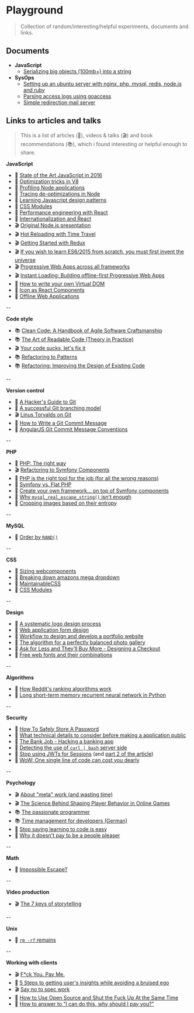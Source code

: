 # Playground

> Collection of random/interesting/helpful experiments, documents and links.

## Documents

- **JavaScript**
  - [Serializing big objects (100mb+) into a string](https://github.com/queicherius/playground/blob/master/javascript/serializing-big-objects.md)
- **SysOps**
  - [Setting up an ubuntu server with nginx, php, mysql, redis, node.js and ruby](https://github.com/queicherius/playground/blob/master/sysops/ubuntu.md)
  - [Parsing access logs using goaccess](https://github.com/queicherius/playground/blob/master/sysops/log-parsing.md)
  - [Simple redirection mail server](https://github.com/queicherius/playground/blob/master/sysops/mails.md)

## Links to articles and talks

> This is a list of articles (📰), videos & talks (🎬) and book recommendations (📚), which i found interesting or helpful enough to share.

**JavaScript**

- 📰 [State of the Art JavaScript in 2016](https://medium.com/javascript-and-opinions/state-of-the-art-javascript-in-2016-ab67fc68eb0b#.67zv7q7wa)
- 📰 [Optimization tricks in V8](https://blog.ghaiklor.com/optimizations-tricks-in-v8-d284b6c8b183#.5yey0f4v9)
- 📰 [Profiling Node applications](https://blog.ghaiklor.com/profiling-nodejs-applications-1609b77afe4e#.64ywufy0n)
- 📰 [Tracing de-optimizations in Node](https://blog.ghaiklor.com/tracing-de-optimizations-in-nodejs-2ba16900fc6f#.xz8dtlmak)
- 📰 [Learning Javascript design patterns](https://addyosmani.com/resources/essentialjsdesignpatterns/book/)
- 📰 [CSS Modules](http://glenmaddern.com/articles/css-modules)
- 📰 [Performance engineering with React](http://benchling.engineering/performance-engineering-with-react/)
- 📰 [Internationalization and React](http://blog.getsentry.com/2016/01/07/react-i18n.html)
- 🎬 [Original Node.js presentation](https://www.youtube.com/watch?v=ztspvPYybIY)
- 🎬 [Hot Reloading with Time Travel](https://www.youtube.com/watch?v=xsSnOQynTHs)
- 🎬 [Getting Started with Redux](https://egghead.io/series/getting-started-with-redux)
- 🎬 [If you wish to learn ES6/2015 from scratch, you must first invent the universe](https://www.youtube.com/watch?v=DN4yLZB1vUQ)
- 🎬 [Progressive Web Apps across all frameworks](https://www.youtube.com/watch?v=srdKq0DckXQ)
- 🎬 [Instant Loading: Building offline-first Progressive Web Apps](https://www.youtube.com/watch?v=cmGr0RszHc8)
- 📰 [How to write your own Virtual DOM](https://medium.com/@deathmood/how-to-write-your-own-virtual-dom-ee74acc13060#.ozej1gs1x)
- 📰 [Icon as React Components](https://medium.com/@david.gilbertson/icons-as-react-components-de3e33cb8792#.qawng0ui1)
- 📰 [Offline Web Applications](https://www.udacity.com/course/offline-web-applications--ud899)

--

**Code style**

- 📚 [Clean Code: A Handbook of Agile Software Craftsmanship](http://www.amazon.com/Clean-Code-Handbook-Software-Craftsmanship/dp/0132350882)
- 📚 [The Art of Readable Code (Theory in Practice)](http://www.amazon.com/Art-Readable-Code-Theory-Practice/dp/0596802293)
- 🎬 [Your code sucks, let's fix it](http://www.fullybaked.co.uk/articles/your-code-sucks-lets-fix-it)
- 📚 [Refactoring to Patterns](https://www.amazon.co.uk/Refactoring-Patterns-Addison-Wesley-Signature-Kerievsky/dp/0321213351/ref=sr_1_1?s=books&ie=UTF8&qid=1463412920&sr=1-1&keywords=refactoring+to+patterns)
- 📚 [Refactoring: Improving the Design of Existing Code](https://www.amazon.co.uk/Refactoring-Improving-Design-Existing-Technology/dp/0201485672/ref=sr_1_1?s=books&ie=UTF8&qid=1463412948&sr=1-1&keywords=refactoring+improving+the+design+of+existing+code)

--

**Version control**

- 📰 [A Hacker's Guide to Git](http://wildlyinaccurate.com/a-hackers-guide-to-git/#introduction)
- 📰 [A successful Git branching model](http://nvie.com/posts/a-successful-git-branching-model/)
- 🎬 [Linus Torvalds on Git](https://www.youtube.com/watch?v=4XpnKHJAok8)
- 📰 [How to Write a Git Commit Message](http://chris.beams.io/posts/git-commit/)
- 📰 [AngularJS Git Commit Message Conventions](https://gist.github.com/stephenparish/9941e89d80e2bc58a153)

--

**PHP**

- 📰 [PHP: The right way](http://www.phptherightway.com/)
- 🎬 [Refactoring to Symfony Components](https://www.youtube.com/watch?v=Aq5Hi6PasFg)
- 📰 [PHP is the right tool for the job (for all the wrong reasons)](http://blog.samuellevy.com/post/41-php-is-the-right-tool-for-the-job-for-all-the-wrong-reasons.html)
- 📰 [Symfony vs. Flat PHP](http://symfony.com/doc/2.0/book/from_flat_php_to_symfony2.html)
- 📰 [Create your own framework... on top of Symfony components](http://fabien.potencier.org/create-your-own-framework-on-top-of-the-symfony2-components-part-1.html)
- 📰 [Why `mysql_real_escape_string()` isn't enough](http://www.dreamincode.net/forums/blog/1735/entry-3958-why-mysql-real-escape-string-isnt-enough/)
- 📰 [Cropping images based on their entropy](https://codegeekz.com/cropping-images-entrop/)

--

**MySQL**

- 📰 [Order by `RAND()`](http://jan.kneschke.de/projects/mysql/order-by-rand/)

--

**CSS**

- 📰 [Sizing webcomponents](https://medium.com/@simurai/sizing-web-components-8f433689736f#.wq9g94xgc)
- 📰 [Breaking down amazons mega dropdown](http://bjk5.com/post/44698559168/breaking-down-amazons-mega-dropdown)
- 📰 [MaintainableCSS](http://maintainablecss.com/)
- 📰 [CSS Modules](http://glenmaddern.com/articles/css-modules)

--

**Design**

- 📰 [A systematic logo design process](http://www.adhamdannaway.com/blog/branding/a-systematic-approach-to-logo-design)
- 📰 [Web application form design](http://www.lukew.com/ff/entry.asp?1502)
- 📰 [Workflow to design and develop a portfolio website](https://www.smashingmagazine.com/2013/06/workflow-design-develop-modern-portfolio-website/)
- 📰 [The algorithm for a perfectly balanced photo gallery](https://medium.com/@jtreitz/the-algorithm-for-a-perfectly-balanced-photo-gallery-914c94a5d8af#.q0mhfagdr)
- 📰 [Ask for Less and They’ll Buy More - Designing a Checkout](https://blog.kissmetrics.com/1step-checkout-right-way/)
- 📰 [Free web fonts and their combinations](http://www.creativebloq.com/typography/free-web-fonts-1131610?page=1)

--

**Algorithms**

- 📰 [How Reddit's ranking algorithms work](https://medium.com/hacking-and-gonzo/how-reddit-ranking-algorithms-work-ef111e33d0d9#.ru9aoukau)
- 📰 [Long short-term memory recurrent neural network in Python](http://iamtrask.github.io/2015/11/15/anyone-can-code-lstm/)

--

**Security**

- 📰 [How To Safely Store A Password](https://codahale.com/how-to-safely-store-a-password/)
- 📰 [What technical details to consider before making a application public](http://programmers.stackexchange.com/questions/46716/what-technical-details-should-a-programmer-of-a-web-application-consider-before)
- 📰 [The Bank Job - Hacking a banking app](https://boris.in/blog/2016/the-bank-job/)
- 📰 [Detecting the use of `curl | bash` server side](https://www.idontplaydarts.com/2016/04/detecting-curl-pipe-bash-server-side/)
- 📰 [Stop using JWTs for Sessions](http://cryto.net/~joepie91/blog/2016/06/13/stop-using-jwt-for-sessions/) (and [part 2 of the article](http://cryto.net/~joepie91/blog/2016/06/19/stop-using-jwt-for-sessions-part-2-why-your-solution-doesnt-work/))
- 📰 [WoW: One single line of code can cost you dearly](https://blog.gdatasoftware.com/2016/07/28809-world-of-warcraft-one-simple-line-of-code-can-cost-you-dearly)

--

**Psychology**

- 🎬 [About "meta" work (and wasting time)](https://www.youtube.com/watch?v=dIjKJjzRX_E)
- 🎬 [The Science Behind Shaping Player Behavior in Online Games](http://gdcvault.com/play/1017940/The-Science-Behind-Shaping-Player)
- 📚 [The passionate programmer](https://www.amazon.co.uk/Passionate-Programmer-Remarkable-Development-Pragmatic/dp/1934356344)
- 📚 [Time management for developers (German)](http://www.amazon.de/Zeitmanagement-f%C3%BCr-Webentwickler-Thomas-Steglich/dp/3897218828)
- 📰 [Stop saying learning to code is easy](http://www.hanselman.com/blog/StopSayingLearningToCodeIsEasy.aspx)
- 📰 [Why it doesn't pay to be a people pleaser](http://greatergood.berkeley.edu/article/item/why_it_doesnt_pay_to_be_a_people_pleaser)

--

**Math**

- 📰 [Impossible Escape?](http://datagenetics.com/blog/december12014/index.html)

--

**Video production**

- 🎬 [The 7 keys of storytelling](https://www.youtube.com/watch?v=hVcg9L6FLPA&feature=related)

--

**Unix**

- 📰 [`rm -rf` remains](http://lambdaops.com/rm-rf-remains/)

--

**Working with clients**

- 🎬 [F*ck You. Pay Me.](https://vimeo.com/22053820)
- 📰 [5 Steps to getting user's insights while avoiding a bruised ego](http://blog.smartbear.com/development/a-developer-and-a-user-walk-into-a-bar-5-steps-to-getting-users-insights-while-avoiding-a-bruised-ego/)
- 🎬 [Say no to spec work](https://www.youtube.com/watch?v=essNmNOrQto)
- 📰 [How to Use Open Source and Shut the Fuck Up At the Same Time](https://hueniverse.com/2016/01/26/how-to-use-open-source-and-shut-the-fuck-up-at-the-same-time/)
- 📰 [How to answer to "I can do this, why should I pay you?"](https://www.reddit.com/r/webdev/comments/4qf4x8/how_do_you_respond_when_clients_say_but_i_can_do/d4snxdl)
